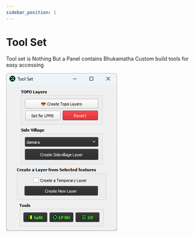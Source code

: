 ```yaml
---
sidebar_position: 1
---
```


# Tool Set

Tool set is Nothing But a Panel contains Bhukamatha Custom build tools for easy accessing  

![tool_set](../img/tool_set.png)
